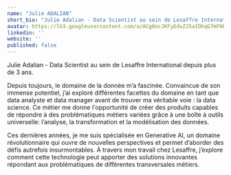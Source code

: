 ```yaml
---
name: "Julie ADALIAN"
short_bio: "Julie Adalian - Data Scientist au sein de Lesaffre International depuis plus de 3 ans."
avatar: https://lh3.googleusercontent.com/a/ACg8ocJKFyEdvZJ5aIOhqG7mFHPiqcpAbmgIqBNU-KGvkRX1R8m0VbI1Cg=s96-c
linkedin: ''
website: ''
published: false
---
```


Julie Adalian - Data Scientist au sein de Lesaffre International depuis plus de 3 ans. 

Depuis toujours, le domaine de la donnée m’a fascinée. Convaincue de son immense potentiel, j’ai exploré différentes facettes du domaine en tant que data analyste et data manager avant de trouver ma véritable voie : la data science. Ce métier me donne l'opportunité de créer des produits capables de répondre à des problématiques métiers variées grâce à une boîte à outils universelle: l’analyse, la transformation et la modélisation des données. 

Ces dernières années, je me suis spécialisée en Generative AI, un domaine révolutionnaire qui ouvre de nouvelles perspectives et permet d’aborder des défis autrefois insurmontables. À travers mon travail chez Lesaffre, j’explore comment cette technologie peut apporter des solutions innovantes répondant aux problématiques de différentes transversales métiers.
